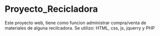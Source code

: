# Proyecto_Recicladora
Este proyecto web, tiene como funcion administrar compra/venta de materiales de alguna recilcadora.
Se utilizo: HTML, css, js, jquerry y PHP
